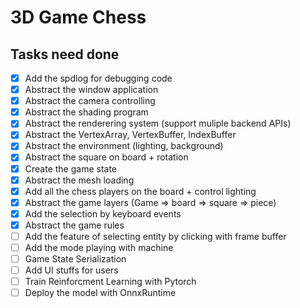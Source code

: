 # 3D Game Chess

## Tasks need done
- [x] Add the spdlog for debugging code
- [x] Abstract the window application
- [x] Abstract the camera controlling
- [x] Abstract the shading program
- [x] Abstract the renderering system (support muliple backend APIs)
- [x] Abstract the VertexArray, VertexBuffer, IndexBuffer 
- [x] Abstract the environment (lighting, background)
- [x] Abstract the square on board + rotation
- [x] Create the game state
- [x] Abstract the mesh loading
- [x] Add all the chess players on the board + control lighting
- [x] Abstract the game layers (Game => board => square => piece)
- [x] Add the selection by keyboard events
- [x] Abstract the game rules
- [ ] Add the feature of selecting entity by clicking with frame buffer
- [ ] Add the mode playing with machine
- [ ] Game State Serialization
- [ ] Add UI stuffs for users
- [ ] Train Reinforcment Learning with Pytorch
- [ ] Deploy the model with OnnxRuntime